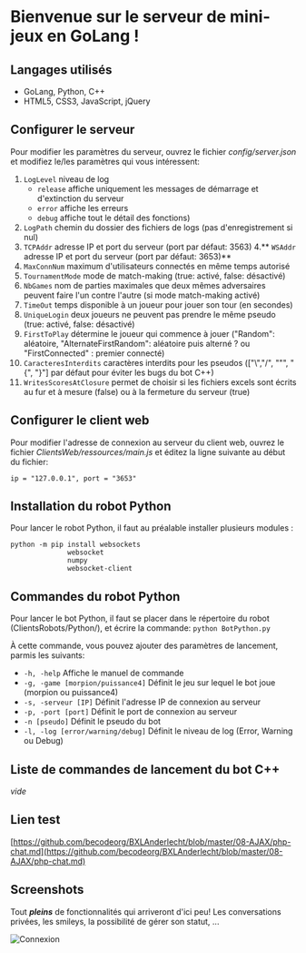# Bienvenue sur le serveur de mini-jeux en GoLang !

## Langages utilisés

+ GoLang, Python, C++
+ HTML5, CSS3, JavaScript, jQuery

## Configurer le serveur

Pour modifier les paramètres du serveur, ouvrez le fichier *config/server.json* et modifiez le/les paramètres qui vous intéressent:
1. ```LogLevel``` niveau de log
	+ ```release``` affiche uniquement les messages de démarrage et d'extinction du serveur
	+ ```error``` affiche les erreurs
	+ ```debug``` affiche tout le détail des fonctions)
2. ```LogPath``` chemin du dossier des fichiers de logs (pas d'enregistrement si nul)
3. ```TCPAddr``` adresse IP et port du serveur (port par défaut: 3563)
4.** ```WSAddr``` adresse IP et port du serveur (port par défaut: 3653)**
5. ```MaxConnNum``` maximum d'utilisateurs connectés en même temps autorisé
6. ```TournamentMode``` mode de match-making (true: activé, false: désactivé)
7. ```NbGames``` nom de parties maximales que deux mêmes adversaires peuvent faire l'un contre l'autre (si mode match-making activé)
8. ```TimeOut``` temps disponible à un joueur pour jouer son tour (en secondes)
9. ```UniqueLogin``` deux joueurs ne peuvent pas prendre le même pseudo (true: activé, false: désactivé)
10. ```FirstToPlay``` détermine le joueur qui commence à jouer ("Random": aléatoire, "AlternateFirstRandom": aléatoire puis alterné ? ou "FirstConnected" : premier connecté)
11. ```CaracteresInterdits``` caractères interdits pour les pseudos (["\\","/", "\"", "{", "}"] par défaut pour éviter les bugs du bot C++)
12. ```WritesScoresAtClosure``` permet de choisir si les fichiers excels sont écrits au fur et à mesure (false) ou à la fermeture du serveur (true)



## Configurer le client web

Pour modifier l'adresse de connexion au serveur du client web, ouvrez le fichier *ClientsWeb/ressources/main.js* et éditez la ligne suivante au début du fichier:
```
ip = "127.0.0.1", port = "3653"
```

## Installation du robot Python

Pour lancer le robot Python, il faut au préalable installer plusieurs modules :
```
python -m pip install websockets
		      websocket
		      numpy
		      websocket-client
```

## Commandes du robot Python

Pour lancer le bot Python, il faut se placer dans le répertoire du robot (ClientsRobots/Python/), et écrire la commande:
```python BotPython.py```

À cette commande, vous pouvez ajouter des paramètres de lancement, parmis les suivants:

+ ```-h, -help```			Affiche le manuel de commande
+ ```-g, -game [morpion/puissance4]```	Définit le jeu sur lequel le bot joue (morpion ou puissance4)
+ ```-s, -serveur [IP]```		Définit l'adresse IP de connexion au serveur
+ ```-p, -port [port]```		Définit le port de connexion au serveur
+ ```-n [pseudo]```			Définit le pseudo du bot
+ ```-l, -log [error/warning/debug]```	Définit le niveau de log (Error, Warning ou Debug)


## Liste de commandes de lancement du bot C++

_*vide*_













## Lien test
[https://github.com/becodeorg/BXLAnderlecht/blob/master/08-AJAX/php-chat.md](https://github.com/becodeorg/BXLAnderlecht/blob/master/08-AJAX/php-chat.md)

## Screenshots 

Tout _**pleins**_ de fonctionnalités qui arriveront d'ici peu! Les conversations privées, les smileys, la possibilité de gérer son statut, ... 

![Connexion](https://i.imgur.com/BxP73v9.png)
